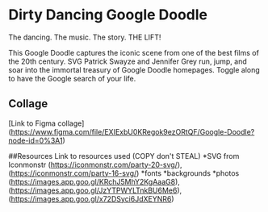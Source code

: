# Dirty Dancing Google Doodle
The dancing.
The music.
The story.
THE LIFT!

This Google Doodle captures the iconic scene from one of the best films of the 20th century. SVG Patrick Swayze and Jennifer Grey run, jump, and soar into the immortal treasury of Google Doodle homepages. Toggle along to have the Google search of your life.

## Collage
[Link to Figma collage] (https://www.figma.com/file/EXIExbU0KRegok9ezORtQF/Google-Doodle?node-id=0%3A1)

##Resources
Link to resources used (COPY don't STEAL)
*SVG from Iconmonstr (https://iconmonstr.com/party-20-svg/), (https://iconmonstr.com/party-16-svg/)
*fonts
*backgrounds
*photos (https://images.app.goo.gl/KRchJ5MhY2KgAaaG8), (https://images.app.goo.gl/JzYTPWYLTnkBU6Me6), (https://images.app.goo.gl/x72DSyci6JdXEYNR6)
